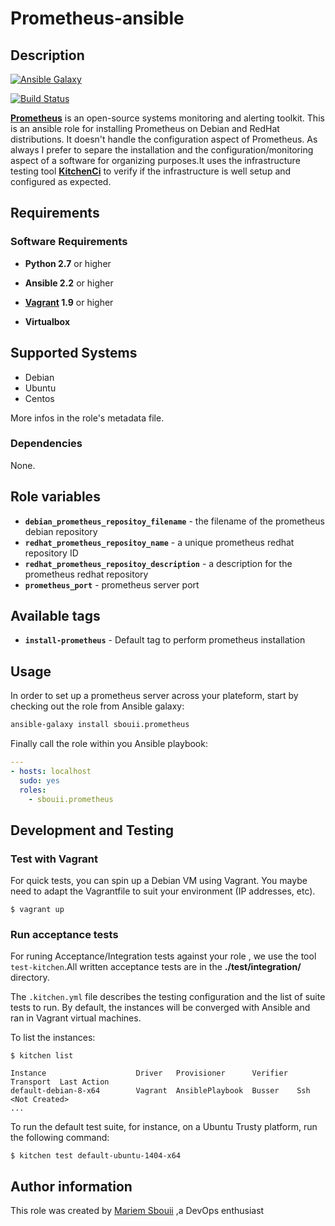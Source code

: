 # Prometheus-ansible
## Description

[![Ansible Galaxy](https://img.shields.io/badge/galaxy-sbouii.prometheus-blue.svg)](https://galaxy.ansible.com/sbouii/prometheus/) 

[![Build Status](https://travis-ci.org/sbouii/prometheus-ansible.svg?branch=master)](https://travis-ci.org/sbouii/prometheus-ansible)

**[Prometheus](https://prometheus.io/)** is an open-source systems monitoring and alerting toolkit.
This is an ansible role for installing Prometheus on Debian and RedHat distributions. It doesn't handle the configuration aspect of Prometheus. As always I prefer to separe the installation and the configuration/monitoring aspect of a software for organizing purposes.It uses the infrastructure testing tool **[KitchenCi](http://kitchen.ci/)** to verify if the infrastructure is well setup and configured as expected.

## Requirements

### Software Requirements

- **Python 2.7** or higher

- **Ansible 2.2** or higher 

- **[Vagrant](https://www.vagrantup.com/) 1.9** or higher 

- **Virtualbox**

## Supported Systems

- Debian
- Ubuntu
- Centos

More infos in the role's metadata file.


### Dependencies

None.


## Role variables

- **`debian_prometheus_repositoy_filename`** - the filename of the prometheus debian repository 
- **`redhat_prometheus_repositoy_name`** - a unique prometheus redhat repository ID
- **`redhat_prometheus_repositoy_description`** - a description for the prometheus redhat repository
- **`prometheus_port`** - prometheus server port


## Available tags

- **`install-prometheus`** -  Default tag to perform prometheus installation

## Usage

In order to set up a prometheus server across your plateform, start by checking out the role from Ansible galaxy:
```bash
ansible-galaxy install sbouii.prometheus
```

Finally call the role within you Ansible playbook:
```yaml
---
- hosts: localhost
  sudo: yes
  roles:
    - sbouii.prometheus
```


## Development and Testing
### Test with Vagrant
For quick tests, you can spin up a Debian VM using Vagrant. You maybe need to adapt the Vagrantfile to suit your environment (IP addresses, etc).

    $ vagrant up

### Run acceptance tests

For runing Acceptance/Integration tests against your role , we use the tool `test-kitchen`.All written acceptance tests are in the **./test/integration/** directory.

The `.kitchen.yml` file describes the testing configuration and the list of suite tests to run. By default, the instances will be converged with Ansible and ran in Vagrant virtual machines.

To list the instances:

    $ kitchen list

    Instance                    Driver   Provisioner      Verifier  Transport  Last Action
    default-debian-8-x64        Vagrant  AnsiblePlaybook  Busser    Ssh        <Not Created>
    ...

To run the default test suite, for instance, on a Ubuntu Trusty platform, run the following command:

    $ kitchen test default-ubuntu-1404-x64

## Author information

This role was created by [Mariem Sbouii](https://www.linkedin.com/in/mariem-sboui-76906711b) ,a DevOps enthusiast


